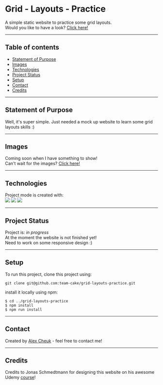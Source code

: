 # Grid - Layouts - Practice

A simple static website to practice some grid layouts.  
Would you like to have a look? [Click here!](https://team-cake.github.io/grid-layouts-practice/)

---

## Table of contents

- [Statement of Purpose](#statement-of-purpose)
- [Images](#images)
- [Technologies](#technologies)
- [Project Status](#project-status)
- [Setup](#setup)
- [Contact](#contact)  
- [Credits](#credits)

---

## Statement of Purpose

Well, it's super simple. Just needed a mock up website to learn some grid layouts skills :)

---

## Images

Coming soon when I have something to show!  
Can't wait for the images? [Click here!](https://team-cake.github.io/grid-layouts-practice/)

---

## Technologies

Project mode is created with:  
![](https://img.shields.io/badge/Web-CSS3-informational?style=plastic&logo=css3) ![](https://img.shields.io/badge/Web-SCSS-informational?style=plastic&logo=SCSS) ![](https://img.shields.io/badge/Web-HTML5-informational?style=plastic&logo=html5)

---

## Project Status

Project is: _in progress_  
At the moment the website is not finished yet!  
Need to work on some responsive design :)

---

## Setup

To run this project, clone this project using:

```
git clone git@github.com:team-cake/grid-layouts-practice.git
```

install it locally using npm:

```
$ cd ../grid-layouts-practice
$ npm install
$ npm run install
```

---

## Contact

Created by [Alex Cheuk](https://www.linkedin.com/in/alex-cheuk/) - feel free to contact me!  

---  

## Credits

Credits to Jonas Schmedtmann for designing this website on his awesome Udemy [course](https://www.udemy.com/course/advanced-css-and-sass/)!
